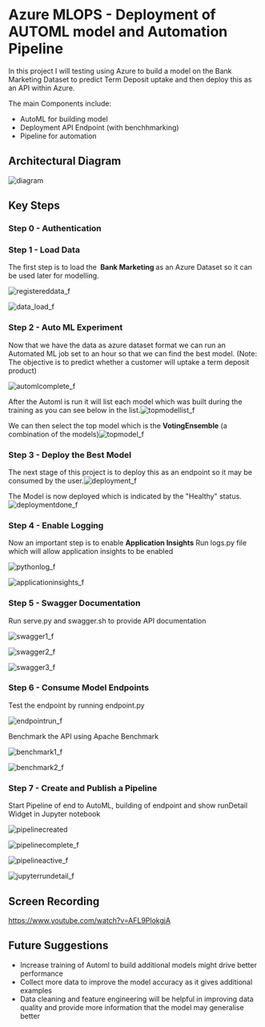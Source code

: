 # Azure MLOPS - Deployment of AUTOML model and Automation Pipeline

In this project I will testing using Azure to build a model on the Bank Marketing Dataset to predict Term Deposit uptake and then deploy this as an API within Azure.

The main Components include:

* AutoML for building model
* Deployment API Endpoint (with benchhmarking)
* Pipeline for automation


## Architectural Diagram
 ![diagram](screenshots/diagram.png)

## Key Steps

### Step 0 - Authentication

### Step 1 - Load Data

The first step is to load the <b> Bank Marketing </b> as an Azure Dataset so it can be used later for modelling.

![registereddata_f](screenshots/registereddata_f.png)

![data_load_f](screenshots/data_load_f.png)

### Step 2 - Auto ML Experiment

Now that we have the data as azure dataset format we can run an Automated ML job set to an hour so that we can find the best model. (Note: The objective is to predict whether a customer will uptake a term deposit product)

![automlcomplete_f](screenshots/automlcomplete_f.png)

After the Automl is run it will list each model which was built during the training as you can see below in the list.![topmodellist_f](screenshots/topmodellist_f.png)

We can then select the top model which is the <b>VotingEnsemble</b> (a combination of the models)![topmodel_f](screenshots/topmodel_f.png)

### Step 3 - Deploy the Best Model

The next stage of this project is to deploy this as an endpoint so it may be consumed by the user.![deployment_f](screenshots/deployment_f.png)

The Model is now deployed which is indicated by the "Healthy" status.![deploymentdone_f](screenshots/deploymentdone_f.png)

### Step 4 - Enable Logging

Now an important step is to enable <b>Application Insights</b> Run logs.py file which will allow application insights to be enabled

![pythonlog_f](screenshots/pythonlog_f.png)

![applicationinsights_f](screenshots/applicationinsights_f.png)

### Step 5 - Swagger Documentation

Run serve.py and swagger.sh to provide API documentation

![swagger1_f](screenshots/swagger1_f.png)

![swagger2_f](screenshots/swagger2_f.png)

![swagger3_f](screenshots/swagger3_f.png)

### Step 6 - Consume Model Endpoints

Test the endpoint by running endpoint.py

![endpointrun_f](screenshots/endpointrun_f.png)

Benchmark the API using Apache Benchmark

![benchmark1_f](screenshots/benchmark1_f.png)

![benchmark2_f](screenshots/benchmark2_f.png)

### Step 7 - Create and Publish a Pipeline

Start Pipeline of end to AutoML, building of endpoint and show runDetail Widget in Jupyter notebook

![pipelinecreated](screenshots/pipelinecreated.png)

![pipelinecomplete_f](screenshots/pipelinecomplete_f.png)

![pipelineactive_f](screenshots/pipelineactive_f.png)

![jupyterrundetail_f](screenshots/jupyterrundetail_f.png)

## Screen Recording

https://www.youtube.com/watch?v=AFL9PlokgjA

## Future Suggestions
- Increase training of Automl to build additional models might drive better performance
- Collect more data to improve the model accuracy as it gives additional examples
- Data cleaning and feature engineering will be helpful in improving data quality and provide more information that the model may generalise better